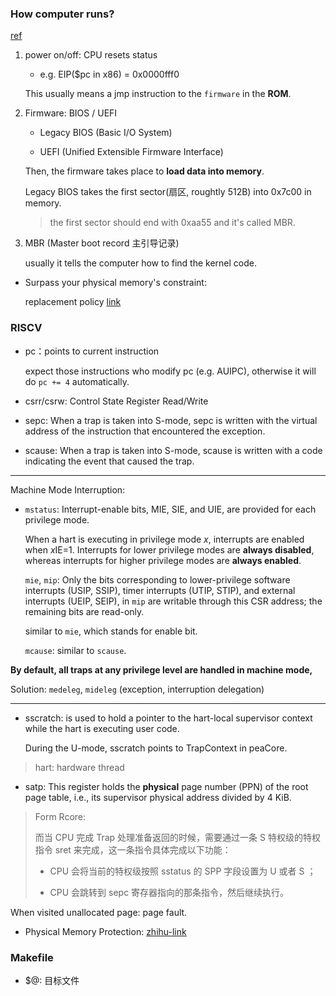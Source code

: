 ### How computer runs?

[ref](https://www.ruanyifeng.com/blog/2013/02/booting.html)

1. power on/off: CPU resets status

    - e.g. EIP($pc in x86) = 0x0000fff0

    This usually means a jmp instruction to the `firmware` in the **ROM**.

2. Firmware: BIOS / UEFI

    - Legacy BIOS (Basic I/O System)

    - UEFI (Unified Extensible Firmware Interface)

    Then, the firmware takes place to **load data into memory**.

    Legacy BIOS takes the first sector(扇区, roughtly 512B) into 0x7c00 in memory. 

    > the first sector should end with 0xaa55 and it's called MBR.

3. MBR (Master boot record 主引导记录)

    usually it tells the computer how to find the kernel code.


- Surpass your physical memory's constraint: 

    replacement policy [link](https://rcore-os.cn/rCore-Tutorial-Book-v3/chapter4/7more-as.html)


### RISCV

- pc：points to current instruction

    expect those instructions who modify pc (e.g. AUIPC), otherwise it will do `pc += 4` automatically.

- csrr/csrw: Control State Register Read/Write


- sepc: When a trap is taken into S-mode, sepc is written with the virtual address of the instruction that
encountered the exception.

- scause: When a trap is taken into S-mode, scause is written with a code indicating the event that caused the trap.

---

Machine Mode Interruption:

- `mstatus`: Interrupt-enable bits, MIE, SIE, and UIE, are provided for each privilege mode.

    When a hart is executing in privilege mode $x$, interrupts are enabled when $x$IE=1. Interrupts for lower privilege modes are **always disabled**, whereas interrupts for higher privilege modes are **always enabled**.

  `mie`, `mip`:  Only the bits corresponding to lower-privilege software interrupts (USIP, SSIP), timer interrupts (UTIP, STIP), and external interrupts (UEIP, SEIP),  in `mip` are writable through this CSR address; the remaining bits are read-only.

  similar to `mie`, which stands for enable bit.

    `mcause`: similar to `scause`.

**By default, all traps at any privilege level are handled in machine mode,**

Solution: `medeleg`, `mideleg` (exception, interruption delegation)

---

- sscratch: is used to hold a pointer to the hart-local supervisor context while the hart is
executing user code. 

    During the U-mode, sscratch points to TrapContext in peaCore.
> hart: hardware thread

- satp: This register holds the **physical** page number (PPN) of the root page table, i.e., its supervisor physical address
divided by 4 KiB.

> Form Rcore:
> 
> 而当 CPU 完成 Trap 处理准备返回的时候，需要通过一条 S 特权级的特权指令 sret 来完成，这一条指令具体完成以下功能：
>   
>   - CPU 会将当前的特权级按照 sstatus 的 SPP 字段设置为 U 或者 S ；
>
>   - CPU 会跳转到 sepc 寄存器指向的那条指令，然后继续执行。

When visited unallocated page: page fault.

- Physical Memory Protection: [zhihu-link](https://zhuanlan.zhihu.com/p/139695407)

### Makefile

- $@: 目标文件
